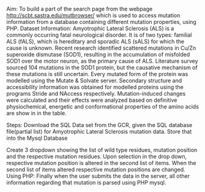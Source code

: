 Aim:
To build a part of the search page from the webpage
http://scbt.sastra.edu/mutbrowser/ which is used to access mutation information
from a database containing different mutation properties, using PHP.
Dataset Information:
Amyotrophic Lateral Sclerosis (ALS) is a commonly occurring fatal neurological disorder.
It is of two types: familial ALS (fALS), which is hereditary and sporadic ALS (sALS) for
which the cause is unknown. Recent research identified scattered mutations in Cu/Zn
superoxide dismutase (SOD1), resulting in the accumulation of misfolded SOD1 over the
motor neuron, as the primary cause of ALS.
Literature survey sourced 104 mutations in the SOD1 protein, but the causative
mechanism of these mutations is still uncertain. Every mutated form of the protein was
modelled using the Mutate & Solvate server.
Secondary structure and accessibility information was obtained for modelled proteins
using the programs Stride and NAccess respectively.
Mutation-induced changes were calculated and their effects were analyzed based on
definitive physiochemical, energetic and conformational properties of the amino acids
are show in in the table.

Steps:
Download the SQL Data set from the GCR, given the SQL database file(partial list) for
Amyotrophic Lateral Sclerosis mutation data. Store that into the Mysql Database

Create 3 dropdown showing the list of wild type residues, mutation position and the
respective mutation residues. Upon selection in the drop down, respective mutation
position is altered in the second list of items. When the second list of items altered
respective mutation positions are changed.
Using PHP:
Finally when the user submits the data in the server, all other information
regarding that mutation is parsed using PHP mysql.
